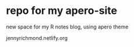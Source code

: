 # repo for my apero-site

new space for my R notes blog, using apero theme

jennyrichmond.netlify.org
